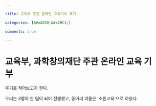 ```yaml
---

title: 교육부 주관 온라인 교육기부 후기

categories: [&#xAD50;&#xC9C1;]

comments: true

---
```


<h1>
교육부, 과학창의재단 주관 온라인 교육 기부 
</h1>

후기를 적어보고자 한다.

우리는 3명이 한 팀이 되어 진행했고, 동아리 이름은 '소원교육'으로 하였다.

